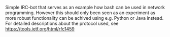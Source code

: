 Simple IRC-bot that serves as an example how bash
can be used in network programming. However this
should only been seen as an experiment as more
robust functionality can be achived using e.g.
Python or Java instead.
For detailed descriptions about the protocol used, 
see https://tools.ietf.org/html/rfc1459
